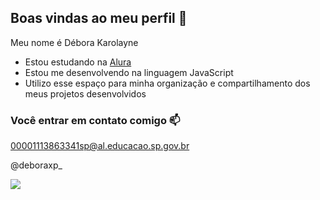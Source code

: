 ## Boas vindas ao meu perfil 💙

Meu nome é Débora Karolayne

- Estou estudando na [Alura](https://www.alura.com.br)
- Estou me desenvolvendo na linguagem JavaScript
- Utilizo esse espaço para minha organização e compartilhamento dos meus  projetos desenvolvidos

### Você entrar em contato comigo 📫

00001113863341sp@al.educacao.sp.gov.br

@deboraxp_

![](https://media.tenor.com/HoXg2JXLbisAAAAi/capple.gif)
